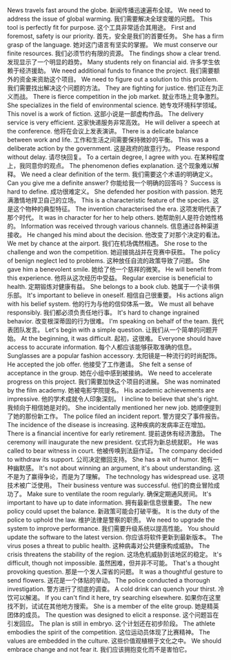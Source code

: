News travels fast around the globe. 新闻传播迅速遍布全球。
We need to address the issue of global warming. 我们需要解决全球变暖的问题。
This tool is perfectly fit for purpose. 这个工具非常适合其用途。
First and foremost, safety is our priority. 首先，安全是我们的首要任务。
She has a firm grasp of the language. 她对这门语言有坚实的掌握。
We must conserve our finite resources. 我们必须节约有限的资源。
The findings show a clear trend. 发现显示了一个明显的趋势。
Many students rely on financial aid. 许多学生依赖于经济援助。
We need additional funds to finance the project. 我们需要额外的资金来资助这个项目。
We need to figure out a solution to this problem. 我们需要找出解决这个问题的方法。
They are fighting for justice. 他们正在为正义而战。
There is fierce competition in the job market. 就业市场上竞争激烈。
She specializes in the field of environmental science. 她专攻环境科学领域。
This novel is a work of fiction. 这部小说是一部虚构作品。
The delivery service is very efficient. 这家快递服务非常高效。
He will deliver a speech at the conference. 他将在会议上发表演讲。
There is a delicate balance between work and life. 工作和生活之间需要保持微妙的平衡。
This was a deliberate action by the government. 这是政府的故意行为。
Please respond without delay. 请尽快回复。
To a certain degree, I agree with you. 在某种程度上，我同意你的观点。
The phenomenon defies explanation. 这个现象难以解释。
We need a clear definition of the term. 我们需要这个术语的明确定义。
Can you give me a definite answer? 你能给我一个明确的回答吗？
Success is hard to define. 成功很难定义。
She defended her position with passion. 她充满激情地捍卫自己的立场。
This is a characteristic feature of the species. 这是这个物种的典型特征。
The invention characterised the era. 这项发明代表了那个时代。
It was in character for her to help others. 她帮助别人是符合她性格的。
Information was received through various channels. 信息通过各种渠道接收。
He changed his mind about the decision. 他改变了对那个决定的看法。
We met by chance at the airport. 我们在机场偶然相遇。
She rose to the challenge and won the competition. 她迎接挑战并在竞赛中获胜。
The policy of benign neglect led to problems. 这种放任自流的政策导致了问题。
She gave him a benevolent smile. 她给了他一个慈祥的微笑。
He will benefit from this experience. 他将从这次经历中受益。
Regular exercise is beneficial to health. 定期锻炼对健康有益。
She belongs to a book club. 她属于一个读书俱乐部。
It's important to believe in oneself. 相信自己很重要。
His actions align with his belief system. 他的行为与他的信仰体系一致。
We must all behave responsibly. 我们都必须负责任地行事。
It's hard to change ingrained behavior. 改变根深蒂固的行为很难。
I'm speaking on behalf of the team. 我代表团队发言。
Let's begin with a simple question. 让我们从一个简单的问题开始。
At the beginning, it was difficult. 起初，这很难。
Everyone should have access to accurate information. 每个人都应该能够获取准确的信息。
Sunglasses are a popular fashion accessory. 太阳镜是一种流行的时尚配饰。
He accepted the job offer. 他接受了工作邀请。
She felt a sense of acceptance in the group. 她在小组中感到被接纳。
We need to accelerate progress on this project. 我们需要加快这个项目的进展。
She was nominated by the film academy. 她被电影学院提名。
His academic achievements are impressive. 他的学术成就令人印象深刻。
I incline to believe that she's right. 我倾向于相信她是对的。
She incidentally mentioned her new job. 她顺便提到了她的那份新工作。
The police filed an incident report. 警方提交了事件报告。
The incidence of the disease is increasing. 这种疾病的发病率正在增加。
There is a financial incentive for early retirement. 提前退休有经济激励。
The ceremony will inaugurate the new president. 仪式将为新总统就职。
He was called to bear witness in court. 他被传唤到法庭作证。
The company decided to withdraw its support. 公司决定撤回支持。
She has a wit of humor. 她有一种幽默感。
It's not about winning an argument, it's about understanding. 这不是为了赢得争论，而是为了理解。
The technology has widespread use. 这项技术被广泛使用。
Their business venture was successful. 他们的商业冒险成功了。
Make sure to ventilate the room regularly. 确保定期通风房间。
It's important to have up to date information. 拥有最新信息很重要。
The new policy could upset the balance. 新政策可能会打破平衡。
It is the duty of the police to uphold the law. 维护法律是警察的职责。
We need to upgrade the system to improve performance. 我们需要升级系统以提高性能。
You should update the software to the latest version. 你应该将软件更新到最新版本。
The virus poses a threat to public health. 这种病毒对公共健康构成威胁。
The crisis threatens the stability of the region. 这场危机威胁到该地区的稳定。
It's difficult, though not impossible. 虽然困难，但并非不可能。
That's a thought provoking question. 那是一个发人深省的问题。
It was a thoughtful gesture to send flowers. 送花是一个体贴的举动。
The police conducted a thorough investigation. 警方进行了彻底的调查。
A cold drink can quench your thirst. 冷饮可以解渴。
If you can't find it here, try searching elsewhere. 如果你在这里找不到，试试在其他地方搜索。
She is a member of the elite group. 她是精英团体的成员。
The question was designed to elicit a response. 这个问题旨在引发回应。
The plan is still in embryo. 这个计划还在初步阶段。
The athlete embodies the spirit of the competition. 这位运动员体现了比赛精神。
The values are embedded in the culture. 这些价值观植根于文化之中。
We should embrace change and not fear it. 我们应该拥抱变化而不是害怕它。
